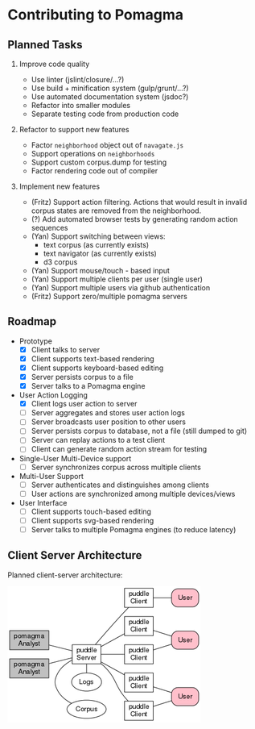 # Contributing to Pomagma

## Planned Tasks

1.  Improve code quality
    - Use linter (jslint/closure/...?)
    - Use build + minification system (gulp/grunt/...?)
    - Use automated documentation system (jsdoc?)
    - Refactor into smaller modules
    - Separate testing code from production code

2.  Refactor to support new features
    - Factor `neighborhood` object out of `navagate.js`
    - Support operations on `neighborhoods`
    - Support custom corpus.dump for testing
    - Factor rendering code out of compiler

4.  Implement new features
    -   (Fritz) Support action filtering.
        Actions that would result in invalid corpus states are removed from
        the neighborhood.
    -   (?) Add automated browser tests by generating random action sequences
    -   (Yan) Support switching between views:
        - text corpus (as currently exists)
        - text navigator (as currently exists)
        - d3 corpus
    -   (Yan) Support mouse/touch - based input
    -   (Yan) Support multiple clients per user (single user)
    -   (Yan) Support multiple users via github authentication
    -   (Fritz) Support zero/multiple pomagma servers

## Roadmap

- Prototype
    - [x] Client talks to server
    - [x] Client supports text-based rendering
    - [x] Client supports keyboard-based editing
    - [x] Server persists corpus to a file
    - [x] Server talks to a Pomagma engine
- User Action Logging
    - [x] Client logs user action to server
    - [ ] Server aggregates and stores user action logs
    - [ ] Server broadcasts user position to other users
    - [ ] Server persists corpus to database, not a file (still dumped to git)
    - [ ] Server can replay actions to a test client
    - [ ] Client can generate random action stream for testing
- Single-User Multi-Device support
    - [ ] Server synchronizes corpus across multiple clients
- Multi-User Support
    - [ ] Server authenticates and distinguishes among clients
    - [ ] User actions are synchronized among multiple devices/views
- User Interface
    - [ ] Client supports touch-based editing
    - [ ] Client supports svg-based rendering
    - [ ] Server talks to multiple Pomagma engines (to reduce latency)

## Client Server Architecture

Planned client-server architecture:

[![Architecture](/doc/architecture.png)](/doc/architecture.pdf)
